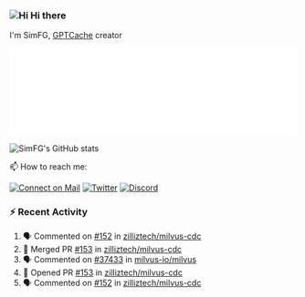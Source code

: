 ### <img src='https://qpluspicture.oss-cn-beijing.aliyuncs.com/6LjjQA/Hi.gif' alt='Hi' width="24"/> Hi there

I'm SimFG, [GPTCache](https://github.com/zilliztech/GPTCache) creator

![Metrics 👋](/metrics.plugin.followup.user.svg)

![SimFG's GitHub stats](https://github-readme-stats.vercel.app/api?username=SimFG&show_icons=true&theme=radical&count_private=true)

📫 How to reach me:

[![Connect on Mail](https://img.shields.io/badge/Ask%20me-anything-1abc9c.svg)](mailto:1142838399@qq.com)
[![Twitter](https://img.shields.io/twitter/follow/FogSim?style=social)](https://twitter.com/FogSim)
[![Discord](https://img.shields.io/discord/1092648432495251507?label=Discord&logo=discord)](https://discord.gg/Q8C6WEjSWV)

### :zap: Recent Activity

<!--START_SECTION:activity-->
1. 🗣 Commented on [#152](https://github.com/zilliztech/milvus-cdc/issues/152) in [zilliztech/milvus-cdc](https://github.com/zilliztech/milvus-cdc)
2. 🎉 Merged PR [#153](https://github.com/zilliztech/milvus-cdc/pull/153) in [zilliztech/milvus-cdc](https://github.com/zilliztech/milvus-cdc)
3. 🗣 Commented on [#37433](https://github.com/milvus-io/milvus/issues/37433) in [milvus-io/milvus](https://github.com/milvus-io/milvus)
4. 💪 Opened PR [#153](https://github.com/zilliztech/milvus-cdc/pull/153) in [zilliztech/milvus-cdc](https://github.com/zilliztech/milvus-cdc)
5. 🗣 Commented on [#152](https://github.com/zilliztech/milvus-cdc/issues/152) in [zilliztech/milvus-cdc](https://github.com/zilliztech/milvus-cdc)
<!--END_SECTION:activity-->

